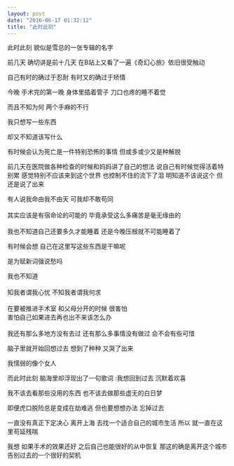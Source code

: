 ```yaml
---
layout: post
date: "2016-06-17 01:32:12"
title: "此时此刻"
---
```


此时此刻 貌似是雪总的一张专辑的名字

前几天  确切讲是前十几天  在B站上又看了一遍《奇幻心旅》依旧很受触动

自己有时的确过于忍耐  有时又的确过于矫情

今晚 手术完的第一晚  身体里插着管子 刀口也疼的睡不着觉  

而且不知为何  两个手麻的不行

我只想写一些东西

却又不知道该写什么

有时候会认为死亡是一件特别恐怖的事情  但或多或少又是种解脱

前几天在医院做各种检查的时候和妈妈讲了自己的想法  说自己有时候觉得活着特别累   感觉特别不应该来到这个世界 也控制不住的流下了泪 明知道不该说这个 但还是说了出来

有人说我命由我不由天  可我却不敢苟同  
<br>
其实应该是有宿命论的可能的
毕竟承受这么多痛苦是毫无缘由的  
<br>
我也不知道自己还要多久才能睡着  还是今晚压根就不可能睡着了

有时候会想  自己在这里写这些东西是干嘛呢

是为赋新词强说愁吗

我也不知道  
<br>
知我者谓我心忧
不知我者谓我何求  
<br>
在要被推进手术室 和父母分开的时候  很害怕  
害怕自己如果进去再也出不来该怎么办  
<br>
我还有那么多地方没有去过  还有那么多事情没有做过 会不会有些可惜

脑子里就开始回想过去  想到了种种  又哭了出来

我懦弱的像个女人

而此时此刻  脑海里却浮现出了一句歌词 :我想回到过去 沉默着欢喜

我不该去看那些没用的东西  也不该去做那些虚无的白日梦

即便虎口脱险总是变成在劫难逃  但也要想想办法 忘掉过去

一直没有真正下定决心 离开上海  去找一个适合自己的城市生活  所以 就一直在这里苟延残喘

我想 如果手术的效果还好  之后自己也能很好的从中恢复  那这的确是离开这个城市  告别过去的一个很好的契机